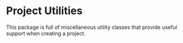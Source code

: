 # Project Utilities

This package is full of miscellaneous utility classes that provide useful support when creating a
project.
